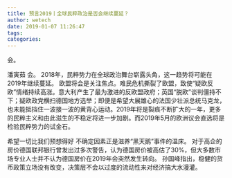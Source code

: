 ```yaml
---
title: 预言2019丨全球民粹政治是否会继续蔓延？
author: wetech
date: 2019-01-07 11:26:47
tags: 
categories: 
---
```

会。
<!-- more -->
潘寅茹
会。
2018年，民粹势力在全球政治舞台崭露头角，这一趋势将可能在2019年继续蔓延。
欧盟将会是关注焦点。难民危机撕裂了欧盟，致使“疑欧反欧”情绪持续高涨。意大利产生了最为激进的反欧盟政府；英国“脱欧”谈判僵持不下；疑欧政党横扫德国地方选举；即便是希望大展雄心的法国少壮派总统马克龙，也未能抵挡住一波接一波的黄背心运动。2019年将是裂痕不断扩大的一年，更多的民粹主义和由此滋生的不稳定将进一步加剧。而2019年5月的欧洲议会直选将是检验民粹势力的试金石。
 
 
希望一切比我们预想得好
不确定因素正是滋养“黑天鹅”事件的温床。
对于高企的房价德国联邦银行曾发出过多次警告，认为德国房价被高估了30%，但大多数市场专业人士并不认为德国房价在2019年会突然发生转向。
孙国峰指出，稳健的货币政策立场没有改变，决策层不会以过度的流动性来对经济搞大水漫灌。
